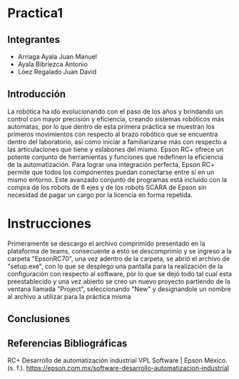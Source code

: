# Practica1

## Integrantes
  - Arriaga Ayala Juan Manuel
  - Ayala Bibriezca Antonio
  - Lóez Regalado Juan David

## Introducción 
  La robótica ha ido evolucionando con el paso de los años y brindando un control con mayor precisión y eficiencia, creando sistemas robóticos más automatas, por lo que dentro de esta primera práctica se muestran los primeros movimientos con respecto al brazo robótico que se encuentra dentro del laboratorio, así como iniciar a familiarizarse más con respecto a las articulaciones que tiene y eslabones del mismo.
  Epson RC+ ofrece un potente conjunto de herramientas y funciones que redefinen la eficiencia de la automatización. Para lograr una integración perfecta, Epson RC+ permite que todos los componentes puedan conectarse entre sí en un mismo entorno. Este avanzado conjunto de programas está incluido con la compra de los robots de 6 ejes y de los robots SCARA de Epson sin necesidad de pagar un cargo por la licencia en forma repetida.
# Instrucciones
  Primeramente se descargo el archivo comprimido presentado en la plataforma de teams, consecuente a esto se descomprimio y se ingreso a la carpeta "EpsonRC70", una vez adentro de la carpeta, se abrió el archivo de "setup.exe", con lo que se desplego una pantalla para la realización de la configuración con respecto al software, por lo que se dejó todo tal cual esta preestablecido y una vez abierto se creo un nuevo proyecto partiendo de la ventana llamada "Project", seleccionando "New" y designandole un nombre al archivo a utilizar para la práctica misma
## Conclusiones

## Referencias Bibliográficas

RC+ Desarrollo de automatización industrial VPL Software  | Epson México. (s. f.). https://epson.com.mx/software-desarrollo-automatizacion-industrial
